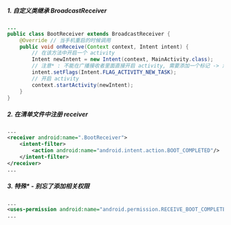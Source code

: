 ##### 1. 自定义类继承 BroadcastReceiver

```java
...
public class BootReceiver extends BroadcastReceiver {
    @Override // 当手机重启的时候调用
    public void onReceive(Context context, Intent intent) {
        // 在该方法中开启一个 activity
        Intent newIntent = new Intent(context, MainActivity.class);
        // 注意* : 不能在广播接收者里面直接开启 activity, 需要添加一个标记 -> 添加一个任务栈的标记
        intent.setFlags(Intent.FLAG_ACTIVITY_NEW_TASK);
        // 开启 activity
        context.startActivity(newIntent);
    }
}
```

##### 2. 在清单文件中注册 receiver

```xml
...
<receiver android:name=".BootReceiver">
    <intent-filter>
        <action android:name="android.intent.action.BOOT_COMPLETED"/>
    </intent-filter>
</receiver>
...
```

##### 3. 特殊\* - 别忘了添加相关权限

```xml
...
<uses-permission android:name="android.permission.RECEIVE_BOOT_COMPLETED"/>
...
```



